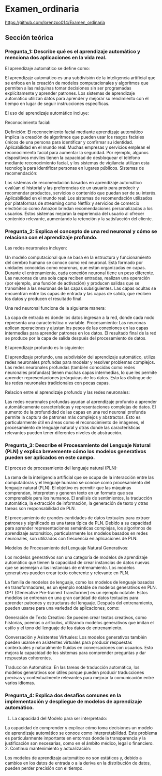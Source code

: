 # Examen_ordinaria
https://github.com/lorenzoo014/Examen_ordinaria
## Sección teórica
### Pregunta_1: Describe qué es el aprendizaje automático y menciona dos aplicaciones en la vida real.
El aprendizaje automático se define como:

El aprendizaje automático es una subdivisión de la inteligencia artificial que se enfoca en la creación de modelos computacionales y algoritmos que permiten a las máquinas tomar decisiones sin ser programadas explícitamente y aprender patrones. Los sistemas de aprendizaje automático utilizan datos para aprender y mejorar su rendimiento con el tiempo en lugar de seguir instrucciones específicas.


El uso del aprendizaje automático incluye:

Reconocimiento facial:

Definición: El reconocimiento facial mediante aprendizaje automático implica la creación de algoritmos que pueden usar los rasgos faciales únicos de una persona para identificar y confirmar su identidad.
Aplicabilidad en el mundo real: Muchas empresas y servicios emplean el reconocimiento facial para aumentar la seguridad. Por ejemplo, algunos dispositivos móviles tienen la capacidad de desbloquear el teléfono mediante reconocimiento facial, y los sistemas de vigilancia utilizan esta tecnología para identificar personas en lugares públicos.
Sistemas de recomendación:

Los sistemas de recomendación basados en aprendizaje automático evalúan el historial y las preferencias de un usuario para predecir y recomendar productos, servicios o contenido que puedan ser de su interés.
Aplicabilidad en el mundo real: Los sistemas de recomendación utilizados por plataformas de streaming como Netflix y servicios de comercio electrónico como Amazon brindan recomendaciones personalizadas a los usuarios. Estos sistemas mejoran la experiencia del usuario al ofrecer contenido relevante, aumentando la retención y la satisfacción del cliente.
### Pregunta_2:  Explica el concepto de una red neuronal y cómo se relaciona con el aprendizaje profundo.
Las redes neuronales incluyen:

Un modelo computacional que se basa en la estructura y funcionamiento del cerebro humano se conoce como red neuronal. Está formado por unidades conocidas como neuronas, que están organizadas en capas. Durante el entrenamiento, cada conexión neuronal tiene un peso diferente. Las neuronas de una sola capa reciben entradas, realizan una operación (por ejemplo, una función de activación) y producen salidas que se transmiten a las neuronas de las capas subsiguientes. Las capas ocultas se encuentran entre las capas de entrada y las capas de salida, que reciben los datos y producen el resultado final.

Una red neuronal funciona de la siguiente manera:

La capa de entrada es donde los datos ingresan a la red, donde cada nodo representa una característica o variable.
Procesamiento: Las neuronas aplican operaciones y ajustan los pesos de las conexiones en las capas intermedias para aprender patrones en los datos.
El resultado final de la red se produce por la capa de salida después del procesamiento de datos.

El aprendizaje profundo es lo siguiente:

El aprendizaje profundo, una subdivisión del aprendizaje automático, utiliza redes neuronales profundas para modelar y resolver problemas complejos. Las redes neuronales profundas (también conocidas como redes neuronales profundas) tienen muchas capas intermedias, lo que les permite aprender representaciones jerárquicas de los datos. Esto las distingue de las redes neuronales tradicionales con pocas capas.

Relacion entre el aprendizaje profundo y las redes neuronales:

Las redes neuronales profundas ayudan al aprendizaje profundo a aprender automáticamente características y representaciones complejas de datos. El aumento de la profundidad de las capas en una red neuronal profunda permite la captura de patrones más complejos y abstractos. Esto es particularmente útil en áreas como el reconocimiento de imágenes, el procesamiento de lenguaje natural y otras donde las características relevantes pueden tener diferentes niveles de abstracción.
### Pregunta_3:  Describe el Procesamiento del Lenguaje Natural (PLN) y explica brevemente cómo los modelos generativos pueden ser aplicados en este campo.
El proceso de procesamiento del lenguaje natural (PLN):

La rama de la inteligencia artificial que se ocupa de la interacción entre las computadoras y el lenguaje humano se conoce como procesamiento del lenguaje natural (PLN). El objetivo es permitir que las máquinas comprendan, interpreten y generen texto en un formato que sea comprensible para los humanos. El análisis de sentimientos, la traducción automática, la extracción de información, la generación de texto y otras tareas son responsabilidad de PLN.

El procesamiento de grandes cantidades de datos textuales para extraer patrones y significado es una tarea típica de PLN. Debido a su capacidad para aprender representaciones semánticas complejas, los algoritmos de aprendizaje automático, particularmente los modelos basados en redes neuronales, son utilizados con frecuencia en aplicaciones de PLN.

Modelos de Procesamiento del Lenguaje Natural Generativos:


Los modelos generativos son una categoría de modelos de aprendizaje automático que tienen la capacidad de crear instancias de datos nuevas que se asemejan a las instancias de entrenamiento. Los modelos generativos pueden crear texto coherente y relevante en PLN.

La familia de modelos de lenguaje, como los modelos de lenguaje basados en transformadores, es un ejemplo notable de modelos generativos en PLN. GPT (Generative Pre-trained Transformer) es un ejemplo notable. Estos modelos se entrenan en una gran cantidad de datos textuales para aprender patrones y estructuras del lenguaje. Después del entrenamiento, pueden usarse para una variedad de aplicaciones, como:

Generación de Texto Creativo: Se pueden crear textos creativos, como historias, poemas o artículos, utilizando modelos generativos que imitan el estilo y el tono del lenguaje de los datos de entrenamiento.

Conversación y Asistentes Virtuales: Los modelos generativos también pueden usarse en asistentes virtuales para producir respuestas contextuales y naturalmente fluidas en conversaciones con usuarios. Esto mejora la capacidad de los sistemas para comprender preguntas y dar respuestas coherentes.

Traducción Automática: En las tareas de traducción automática, los modelos generativos son útiles porque pueden producir traducciones precisas y contextualmente relevantes para mejorar la comunicación entre varios idiomas.
### Pregunta_4: Explica dos desafíos comunes en la implementación y despliegue de modelos de aprendizaje automático.
1. La capacidad del Modelo para ser interpretado:

La capacidad de comprender y explicar cómo toma decisiones un modelo de aprendizaje automático se conoce como interpretabilidad. Este problema es particularmente importante en entornos donde la transparencia y la justificación son necesarias, como en el ámbito médico, legal o financiero. 
2. Continuo mantenimiento y actualización:

Los modelos de aprendizaje automático no son estáticos y, debido a cambios en los datos de entrada o a la deriva en la distribución de datos, pueden perder precisión con el tiempo. 